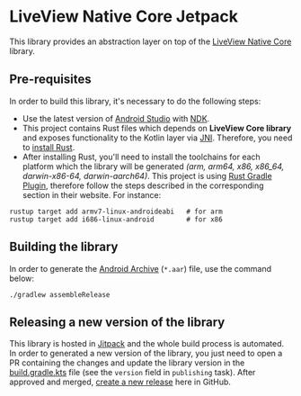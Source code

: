 # LiveView Native Core Jetpack

This library provides an abstraction layer on top of the [LiveView Native Core](https://github.com/liveview-native/liveview-native-core) library.

## Pre-requisites

In order to build this library, it's necessary to do the following steps:
- Use the latest version of [Android Studio](https://developer.android.com/studio) with [NDK](https://developer.android.com/studio/projects/install-ndk).
- This project contains Rust files which depends on **LiveView Core library** and exposes functionality to the Kotlin layer via [JNI](https://docs.oracle.com/javase/7/docs/technotes/guides/jni/spec/jniTOC.html). Therefore, you need to [install Rust](https://www.rust-lang.org/tools/install).
- After installing Rust, you'll need to install the toolchains for each platform which the library will be generated *(arm, arm64, x86, x86_64, darwin-x86-64, darwin-aarch64)*. This project is using [Rust Gradle Plugin](https://github.com/mozilla/rust-android-gradle), therefore follow the steps described in the corresponding section in their website. For instance:
```
rustup target add armv7-linux-androideabi   # for arm
rustup target add i686-linux-android        # for x86
```

## Building the library

In order to generate the [Android Archive](https://developer.android.com/studio/projects/android-library) (`*.aar`) file, use the command below:
```
./gradlew assembleRelease
```

## Releasing a new version of the library

This library is hosted in [Jitpack](https://jitpack.io/) and the whole build process is automated.  
In order to generated a new version of the library, you just need to open a PR containing the changes and update the library version in the [build.gradle.kts](core/build.gradle.kts) file (see the `version` field in `publishing` task). 
After approved and merged, [create a new release](https://docs.github.com/en/repositories/releasing-projects-on-github/managing-releases-in-a-repository) here in GitHub. 

